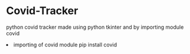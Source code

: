 # Covid-Tracker
<p>python covid tracker made using python tkinter and by importing module covid </p>
<li>importing of covid module
pip install covid
</li>

